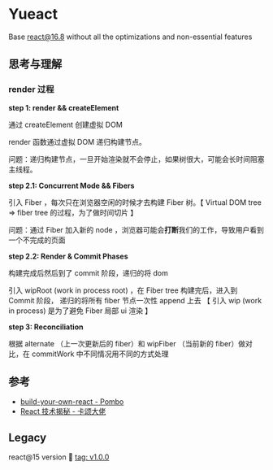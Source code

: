 # Yueact 

Base react@16.8 without all the optimizations and non-essential features

## 思考与理解

### render 过程

**step 1: render && createElement**

通过 createElement 创建虚拟 DOM

render 函数通过虚拟 DOM 递归构建节点。

问题：递归构建节点，一旦开始渲染就不会停止，如果树很大，可能会长时间阻塞主线程。

**step 2.1: Concurrent Mode && Fibers**

引入 Fiber ，每次只在浏览器空闲的时候才去构建 Fiber 树。【 Virtual DOM tree => fiber tree 的过程，为了做时间切片 】

问题：通过 Fiber 加入新的 node ，浏览器可能会**打断**我们的工作，导致用户看到一个不完成的页面

**step 2.2: Render & Commit Phases**

构建完成后然后到了 commit 阶段，递归的将 dom 


引入 wipRoot (work in process root) ，在 Fiber tree 构建完后，进入到 Commit 阶段，
递归的将所有 fiber 节点一次性 append 上去 【 引入 wip (work in process) 是为了避免 Fiber 局部 ui 渲染 】


**step 3: Reconciliation**

根据 alternate （上一次更新后的 fiber）和 wipFiber （当前新的 fiber）做对比，在 commitWork 中不同情况用不同的方式处理

## 参考

- [build-your-own-react - Pombo](https://pomb.us/build-your-own-react/)
- [React 技术揭秘 - 卡颂大佬](https://react.iamkasong.com/)

## Legacy
react@15 version 👀 [tag: v1.0.0](https://github.com/simonwong/yue-react/tree/v1.0.0)
